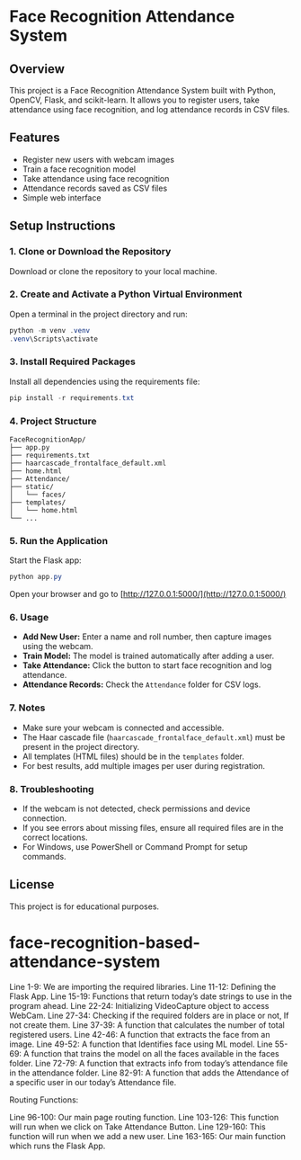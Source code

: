 # Face Recognition Attendance System

## Overview
This project is a Face Recognition Attendance System built with Python, OpenCV, Flask, and scikit-learn. It allows you to register users, take attendance using face recognition, and log attendance records in CSV files.

## Features
- Register new users with webcam images
- Train a face recognition model
- Take attendance using face recognition
- Attendance records saved as CSV files
- Simple web interface

## Setup Instructions

### 1. Clone or Download the Repository
Download or clone the repository to your local machine.

### 2. Create and Activate a Python Virtual Environment
Open a terminal in the project directory and run:
```powershell
python -m venv .venv
.venv\Scripts\activate
```

### 3. Install Required Packages
Install all dependencies using the requirements file:
```powershell
pip install -r requirements.txt
```

### 4. Project Structure
```
FaceRecognitionApp/
├── app.py
├── requirements.txt
├── haarcascade_frontalface_default.xml
├── home.html
├── Attendance/
├── static/
│   └── faces/
├── templates/
│   └── home.html
└── ...
```

### 5. Run the Application
Start the Flask app:
```powershell
python app.py
```
Open your browser and go to [http://127.0.0.1:5000/](http://127.0.0.1:5000/)

### 6. Usage
- **Add New User:** Enter a name and roll number, then capture images using the webcam.
- **Train Model:** The model is trained automatically after adding a user.
- **Take Attendance:** Click the button to start face recognition and log attendance.
- **Attendance Records:** Check the `Attendance` folder for CSV logs.

### 7. Notes
- Make sure your webcam is connected and accessible.
- The Haar cascade file (`haarcascade_frontalface_default.xml`) must be present in the project directory.
- All templates (HTML files) should be in the `templates` folder.
- For best results, add multiple images per user during registration.

### 8. Troubleshooting
- If the webcam is not detected, check permissions and device connection.
- If you see errors about missing files, ensure all required files are in the correct locations.
- For Windows, use PowerShell or Command Prompt for setup commands.

## License
This project is for educational purposes.
# face-recognition-based-attendance-system  

Line 1-9: We are importing the required libraries.
Line 11-12: Defining the Flask App.
Line 15-19: Functions that return today’s date strings to use in the program ahead.
Line 22-24: Initializing VideoCapture object to access WebCam.
Line 27-34: Checking if the required folders are in place or not, If not create them.
Line 37-39: A function that calculates the number of total registered users.
Line 42-46: A function that extracts the face from an image.
Line 49-52: A function that Identifies face using ML model.
Line 55-69: A function that trains the model on all the faces available in the faces folder.
Line 72-79: A function that extracts info from today’s attendance file in the attendance folder.
Line 82-91: A function that adds the Attendance of a specific user in our today’s Attendance file.

Routing Functions:

Line 96-100: Our main page routing function.
Line 103-126: This function will run when we click on Take Attendance Button.
Line 129-160: This function will run when we add a new user.
Line 163-165: Our main function which runs the Flask App.
